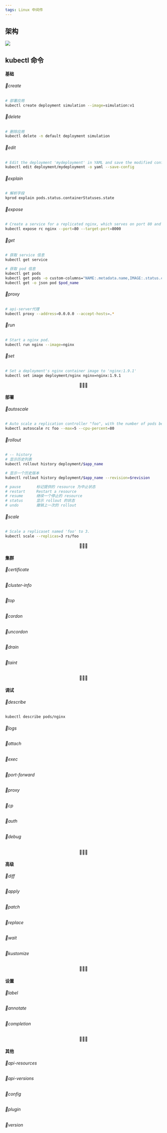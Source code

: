 ```yaml
---
tags: Linux 中间件 
---
```


## 架构

![](http://zhouzm.cn/DailyNotes/assets/images/kubernetes.jpg)

## kubectl 命令

#### 基础

###### 🔹create

```bash
# 部署应用
kubectl create deployment simulation --image=simulation:v1
```

###### 🔹delete

```bash
# 删除应用
kubectl delete -n default deployment simulation
```

###### 🔹edit

```bash
# Edit the deployment 'mydeployment' in YAML and save the modified config in its annotation:
kubectl edit deployment/mydeployment -o yaml --save-config
```

###### 🔹explain

```bash
# 解析字段
kprod explain pods.status.containerStatuses.state
```

###### 🔹expose

```bash
# Create a service for a replicated nginx, which serves on port 80 and connects to the containers on port 8000.
kubectl expose rc nginx --port=80 --target-port=8000
```

###### 🔹get

```bash
# 获取 service 信息
kubectl get service

# 获取 pod 信息
kubectl get pods
kubectl get pods -o custom-columns="NAME:.metadata.name,IMAGE:.status.containerStatuses[0].image"
kubectl get -o json pod $pod_name
```

###### 🔹proxy

```bash
# api-server代理
kubectl proxy --address=0.0.0.0 --accept-hosts=.*
```

###### 🔹run

```bash
# Start a nginx pod.
kubectl run nginx --image=nginx
```

###### 🔹set

```bash
# Set a deployment's nginx container image to 'nginx:1.9.1'
kubectl set image deployment/nginx nginx=nginx:1.9.1
```

<center>🍉🍉🍉</center>

#### 部署

###### 🔹autoscale

```bash
# Auto scale a replication controller "foo", with the number of pods between 1 and 5, target CPU utilization at 80%:
kubectl autoscale rc foo --max=5 --cpu-percent=80
```

###### 🔹rollout

```bash
# -- history
# 显示历史列表
kubectl rollout history deployment/$app_name

# 显示一个历史版本
kubectl rollout history deployment/$app_name --revision=$revision

# pause       标记提供的 resource 为中止状态
# restart     Restart a resource
# resume      继续一个停止的 resource
# status      显示 rollout 的状态
# undo        撤销上一次的 rollout
```

###### 🔹scale

```bash
# Scale a replicaset named 'foo' to 3.
kubectl scale --replicas=3 rs/foo
```

<center>🍉🍉🍉</center>

#### 集群

###### 🔹certificate

###### 🔹cluster-info

###### 🔹top

###### 🔹cordon

###### 🔹uncordon

###### 🔹drain

###### 🔹taint

<center>🍉🍉🍉</center>

#### 调试

###### 🔹describe

```bash
kubectl describe pods/nginx
```

###### 🔹logs

###### 🔹attach

###### 🔹exec

###### 🔹port-forward

###### 🔹proxy

###### 🔹cp

###### 🔹auth

###### 🔹debug

<center>🍉🍉🍉</center>

#### 高级

###### 🔹diff

###### 🔹apply

###### 🔹patch

###### 🔹replace

###### 🔹wait

###### 🔹kustomize

<center>🍉🍉🍉</center>

#### 设置

###### 🔹label

###### 🔹annotate

###### 🔹completion

<center>🍉🍉🍉</center>

#### 其他

###### 🔹api-resources
###### 🔹api-versions
###### 🔹config
###### 🔹plugin
###### 🔹version
